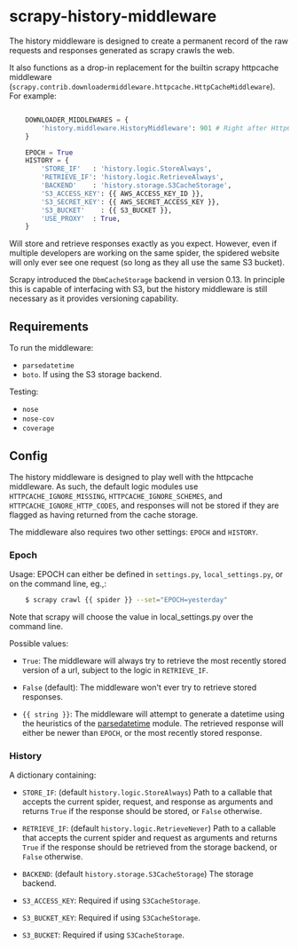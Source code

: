 scrapy-history-middleware
=========================

The history middleware is designed to create a permanent record of the
raw requests and responses generated as scrapy crawls the web.

It also functions as a drop-in replacement for the builtin scrapy
httpcache middleware
(`scrapy.contrib.downloadermiddleware.httpcache.HttpCacheMiddleware`). For
example:

```python

    DOWNLOADER_MIDDLEWARES = {
        'history.middleware.HistoryMiddleware': 901 # Right after HttpCacheMiddleware
    }

    EPOCH = True
    HISTORY = {
        'STORE_IF'   : 'history.logic.StoreAlways',
        'RETRIEVE_IF': 'history.logic.RetrieveAlways',
        'BACKEND'    : 'history.storage.S3CacheStorage',
        'S3_ACCESS_KEY': {{ AWS_ACCESS_KEY_ID }},
        'S3_SECRET_KEY': {{ AWS_SECRET_ACCESS_KEY }},
        'S3_BUCKET'    : {{ S3_BUCKET }},
        'USE_PROXY'  : True,
    }
```

Will store and retrieve responses exactly as you expect. However, even
if multiple developers are working on the same spider, the spidered
website will only ever see one request (so long as they all use the
same S3 bucket).

Scrapy introduced the `DbmCacheStorage` backend in version 0.13. In
principle this is capable of interfacing with S3, but the history
middleware is still necessary as it provides versioning capability.

## Requirements

To run the middleware:

  * `parsedatetime`
  * `boto`. If using the S3 storage backend.

Testing:

  * `nose`
  * `nose-cov`
  * `coverage`

## Config

The history middleware is designed to play well with the httpcache
middleware. As such, the default logic modules use
`HTTPCACHE_IGNORE_MISSING`, `HTTPCACHE_IGNORE_SCHEMES`, and
`HTTPCACHE_IGNORE_HTTP_CODES`, and responses will not be stored if
they are flagged as having returned from the cache storage.

The middleware also requires two other settings: `EPOCH` and
`HISTORY`.

### Epoch

Usage: EPOCH can either be defined in `settings.py`,
`local_settings.py`, or on the command line, eg.,:

```bash
    $ scrapy crawl {{ spider }} --set="EPOCH=yesterday"
```

Note that scrapy will choose the value in local_settings.py over the
command line.

Possible values:

  * `True`: The middleware will always try to retrieve the most
    recently stored version of a url, subject to the logic in
    `RETRIEVE_IF`.

  * `False` (default): The middleware won't ever try to retrieve
    stored responses.

  * `{{ string }}`: The middleware will attempt to generate a datetime
    using the heuristics of the
    [parsedatetime](http://code.google.com/p/parsedatetime/)
    module. The retrieved response will either be newer than `EPOCH`,
    or the most recently stored response.

### History

A dictionary containing:

  * `STORE_IF`: (default `history.logic.StoreAlways`) Path to a
    callable that accepts the current spider, request, and response as
    arguments and returns `True` if the response should be stored, or
    `False` otherwise.

  * `RETRIEVE_IF`: (default `history.logic.RetrieveNever`) Path to a
    callable that accepts the current spider and request as arguments
    and returns `True` if the response should be retrieved from the
    storage backend, or `False` otherwise.

  * `BACKEND`: (default `history.storage.S3CacheStorage`) The storage
    backend.

  * `S3_ACCESS_KEY`: Required if using `S3CacheStorage`.

  * `S3_BUCKET_KEY`: Required if using `S3CacheStorage`.

  * `S3_BUCKET`: Required if using `S3CacheStorage`.
